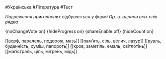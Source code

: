 #Українська #Література #Тест

*Подовження приголосних відбувається у формі Ор. в. однини всіх слів рядка*

{noChangeVote on}
{hideProgress on}
{shareEnable off}
{hideCount on}

[[верф, паралель, подорож, мазь]]
[[пам’ять, сіль, велич, лазур]]
[[вуаль, буденність, суміш, папороть]]
[[кров, заметіль, емаль, світлотінь]]
[[магістраль, ціль, мігрень, мідь]]
